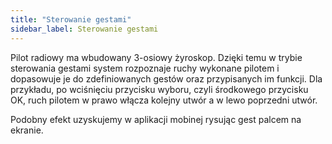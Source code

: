 ```yaml
---
title: "Sterowanie gestami"
sidebar_label: Sterowanie gestami
---
```


Pilot radiowy ma wbudowany 3-osiowy żyroskop. Dzięki temu w trybie sterowania gestami system rozpoznaje ruchy wykonane pilotem i dopasowuje je do zdefiniowanych gestów oraz przypisanych im funkcji. Dla przykładu, po wciśnięciu przycisku wyboru, czyli środkowego przycisku OK, ruch pilotem w prawo włącza kolejny utwór a w lewo poprzedni utwór.

Podobny efekt uzyskujemy w aplikacji mobinej rysując gest palcem na ekranie.
